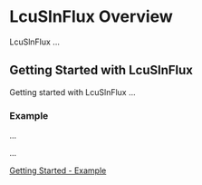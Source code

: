 # LcuSlnFlux Overview

LcuSlnFlux ...

## Getting Started with LcuSlnFlux

Getting started with LcuSlnFlux ...

### Example

...

...

[Getting Started - Example](getting-started/example.md)
